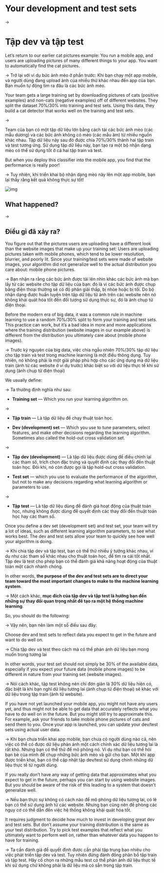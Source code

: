 # Your development and test sets

->
# Tập dev và tập test

Let’s return to our earlier cat pictures example: You run a mobile app, and users are uploading pictures of many different things to your app. You want to automatically find the cat pictures.

->
Trở lại với ví dụ bức ảnh mèo ở phần trước: Khi bạn chạy một app mobile, và người dùng đang upload ảnh của nhiều thứ khác nhau đến app của bạn. Bạn muốn tự động tìm ra đâu là các bức ảnh mèo.


Your team gets a large training set by downloading pictures of cats (positive examples) and non-cats (negative examples) off of different websites. They split the dataset 70%/30% into training and test sets. Using this data, they build a cat detector that works well on the training and test sets.

->

Team của bạn có một tập dữ liệu lớn bằng cách tải các bức ảnh mèo (các mẫu dương) và các bức ảnh không có mèo (các mẫu âm) từ nhiều nguồn khác nhau. Tập dữ liệu này sau đó được chia 70%/30% thành hai tập train và test tương ứng. Sử dụng tập dữ liệu này, bạn tạo ra một  bộ nhận dạng mèo có thể sử dụng tốt ở cả hai tập train và test.

But when you deploy this classifier into the mobile app, you find that the performance is really poor!

->
Tuy nhiên, khi triển khai bộ nhận dạng mèo này lên một app mobile, bạn lại thấy rằng kết quả không thực sự tốt!

![img](../imgs/C05_01.png)

## What happened?

->
## Điều gì đã xảy ra?

You figure out that the pictures users are uploading have a different look than the website images that make up your training set: Users are uploading pictures taken with mobile phones, which tend to be lower resolution, blurrier, and poorly lit. Since your training/test sets were made of website images, your algorithm did not generalize well to the actual distribution you care about: mobile phone pictures.

->
Bạn nhận ra rằng các bức ảnh được tải lên nhìn khác các bức ảnh mà bạn lấy từ các website cho tập dữ liệu của bạn: đó là vì các bức ảnh được chụp bằng điện thoại thường sẽ có độ phân giải thấp, bị nhòe hoặc bị tối. Do bộ nhận dạng được huấn luyện trên tập dữ liệu từ ảnh trên các website nên nó không khái quát hóa tốt đến đối tượng sử dụng thực sự, đó là ảnh chụp từ điện thoại.


Before the modern era of big data, it was a common rule in machine learning to use a random 70%/30% split to form your training and test sets. This practice can work, but it’s a bad idea in more and more applications where the training distribution (website images in our example above) is different from the distribution you ultimately care about (mobile phone images).

->
Trước kỷ nguyên của big data, việc chia ngẫu nhiên 70%/30% tập dữ liệu cho tập train và test trong machine learning là một điều thông dụng. Tuy nhiên, nó không phải là một giải pháp phù hợp cho các ứng dụng mà dữ liệu train (ảnh từ các website ở ví dụ trước) khác biệt so với dữ liệu thực tế khi sử dụng (ảnh chụp từ điện thoại)

We usually define:

->
Ta thường định nghĩa như sau:

* **Training set​** — Which you run your learning algorithm on.

->
* **Tập train​** — Là tập dữ liệu để chạy thuật toán học.

* **Dev (development) set​** — Which you use to tune parameters, select features, and make other decisions regarding the learning algorithm. Sometimes also called the hold-out cross validation set​.

->
* **Tập dev (development)​** — Là tập dữ liệu được dùng để điều chỉnh lại các tham số, trích chọn đặc trưng và quyết định các thay đổi đến thuật toán học. Đôi khi, nó còn được gọi là tập hold-out cross validation​.

* **Test set​** — which you use to evaluate the performance of the algorithm, but not to make any decisions regarding what learning algorithm or parameters to use.

->
* **Tập test​** — Là tập dữ liệu dùng để đánh giá hoạt động của thuật toán học, nhưng không được dùng để quyết định các thay đổi đến thuật toán học hay các tham số.

Once you define a dev set (development set) and test set, your team will try a lot of ideas, such as different learning algorithm parameters, to see what works best. The dev and test sets allow your team to quickly see how well your algorithm is doing.

->
Khi chia tập dev và tập test, bạn có thể thử nhiều ý tưởng khác nhau, ví dụ như các tham số khác nhau cho thuật toán học, để tìm ra cái tốt nhất. Tập dev là test cho phép bạn có thể đánh giá khả năng hoạt động của thuật toán một cách nhanh chóng.

In other words, ​**the purpose of the dev and test sets are to direct your team toward the most important changes to make to the machine learning system​**.

->
Một cách khác, ​**mục đích của tập dev và tập test là hướng bạn đến những sự thay đổi quan trọng nhất để tạo ra một hệ thống machine learning​**.

So, you should do the following:

->
Vậy nên, bạn nên làm một số điều sau đây:

Choose dev and test sets to reflect data you expect to get in the future and want to do well on.

->
Chia tập dev và test theo cách mà có thể phản ánh dữ liệu bạn mong muốn trong tương lai 

In other words, your test set should not simply be 30% of the available data, especially if you expect your future data (mobile phone images) to be different in nature from your training set (website images).

->
Nói cách khác, tập test không nên chỉ đơn giản là 30% dữ liệu hiện có, đặc biệt là khi bạn nghĩ dữ liệu tương lai (ảnh chụp từ điện thoại) sẽ khác với dữ liệu trong tập train (ảnh từ website).

If you have not yet launched your mobile app, you might not have any users yet, and thus might not be able to get data that accurately reflects what you have to do well on in the future. But you might still try to approximate this. For example, ask your friends to take mobile phone pictures of cats and send them to you. Once your app is launched, you can update your dev/test sets using actual user data.

->
Khi bạn chưa triển khai app mobile, bạn chưa có người dùng nào cả, nên việc có thể có được dữ liệu phản ánh một cách chính xác dữ liệu tương lai là rất khó. Nhưng bạn có thể thử để mô phỏng nó. Ví dụ như bạn có thể hỏi bạn bè của mình để chụp những bức ảnh mèo và gửi cho bạn. Một khi app được triển khai, bạn có thể cập nhật tập dev/test sử dụng chính những dữ liệu thực tế từ người dùng.

If you really don’t have any way of getting data that approximates what you expect to get in the future, perhaps you can start by using website images. But you should be aware of the risk of this leading to a system that doesn’t generalize well.

->
Nếu bạn thực sự không có cách nào để mô phỏng dữ liệu tương lai, có lẽ bạn có thể sử dụng ảnh từ các website. Nhưng bạn cũng nên đề phòng các nguy cơ có thể dẫn đến việc hệ thống không khái quát hóa tốt.

It requires judgment to decide how much to invest in developing great dev and test sets. But don’t assume your training distribution is the same as your test distribution. Try to pick test examples that reflect what you ultimately want to perform well on, rather than whatever data you happen to have for training.

->
Ta cần đánh giá để quyết định được cần phải tập trung bao nhiêu cho việc phát triển tập dev và test. Tuy nhiên đừng đánh đồng phân bổ tập train và tập test. Hãy cố chọn ra những mẫu test có thể phản ánh dữ liệu thực tế khi sử dụng chứ không phải là dữ liệu mà có sẵn trong tập train.
